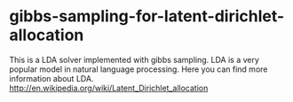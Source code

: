 # gibbs-sampling-for-latent-dirichlet-allocation

This is a LDA solver implemented with gibbs sampling. LDA is a very popular model in natural language processing. Here you can find more information about LDA.
http://en.wikipedia.org/wiki/Latent_Dirichlet_allocation
